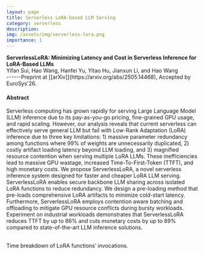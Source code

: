 ```yaml
---
layout: page
title: Serverless LoRA-based LLM Serving
category: serverless
description:
img: /assets/img/serverless-lora.png
importance: 1
---
```


<div class="title"><strong>ServerlessLoRA: Minimizing Latency and Cost in Serverless Inference for LoRA-Based LLMs</strong></div>
<div class="author">
    Yifan Sui, Hao Wang, Hanfei Yu, Yitao Hu, Jianxun Li, and Hao Wang
</div>
<!-- <div class="periodical"> -->
------Preprint at [[arXiv]](https://arxiv.org/abs/2505.14468), Accepted by EuroSys'26.
<!-- </div> -->

<br />

#### Abstract

Serverless computing has grown rapidly for serving Large Language Model (LLM) inference due to its pay-as-you-go pricing, fine-grained GPU usage, and rapid scaling. However, our analysis reveals that current serverless can effectively serve general LLM but fail with Low-Rank Adaptation (LoRA) inference due to three key limitations: 1) massive parameter redundancy among functions where 99% of weights are unnecessarily duplicated, 2) costly artifact loading latency beyond LLM loading, and 3) magnified resource contention when serving multiple LoRA LLMs. These inefficiencies lead to massive GPU wastage, increased Time-To-First-Token (TTFT), and high monetary costs.
We propose ServerlessLoRA, a novel serverless inference system designed for faster and cheaper LoRA LLM serving. ServerlessLoRA enables secure backbone LLM sharing across isolated LoRA functions to reduce redundancy. We design a pre-loading method that pre-loads comprehensive LoRA artifacts to minimize cold-start latency. Furthermore, ServerlessLoRA employs contention aware batching and offloading to mitigate GPU resource conflicts during bursty workloads. Experiment on industrial workloads demonstrates that ServerlessLoRA reduces TTFT by up to 86% and cuts monetary costs by up to 89% compared to state-of-the-art LLM inference solutions.

<br />

<div class="row">
        <div class="col-12 col-sm-12 col-md-8 col-lg-8 mx-auto d-block">
        <img class="img-fluid" src="{{ '/assets/img/serverless-lora-time.png' | relative_url }}" alt="" />
        <div class="caption">
            Time breakdown of LoRA functions’ invocations. 
        </div>
    </div>
</div>
